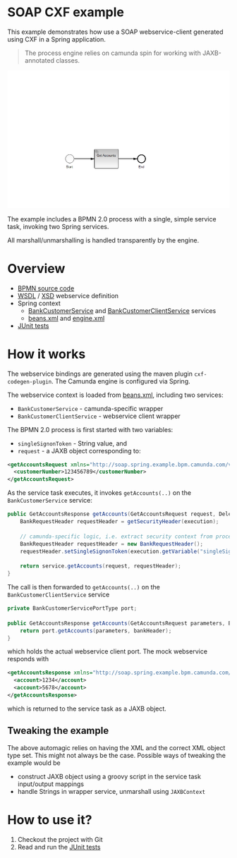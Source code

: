 SOAP CXF example
===============================================================
This example demonstrates how use a SOAP webservice-client generated using CXF in a Spring application.

> The process engine relies on camunda spin for working with JAXB-annotated classes. 

![Example Process][png]

The example includes a BPMN 2.0 process with a single, simple service task, invoking two Spring services. 

All marshall/unmarshalling is handled transparently by the engine.

# Overview

- [BPMN source code][bpmn]
- [WSDL][wsdl] / [XSD][xsd] webservice definition
- Spring context 
  - [BankCustomerService][service] and [BankCustomerClientService][clientService] services
  - [beans.xml][beans] and [engine.xml][engine]
- [JUnit tests][unit tests]

# How it works
The webservice bindings are generated using the maven plugin `cxf-codegen-plugin`. The Camunda engine is configured via Spring.

The webservice context is loaded from [beans.xml][beans], including two services:
 * `BankCustomerService` - camunda-specific wrapper
 * `BankCustomerClientService` - webservice client wrapper

The BPMN 2.0 process is first started with two variables: 
 * `singleSignonToken` - String value, and
 * `request` - a JAXB object corresponding to:

```xml
<getAccountsRequest xmlns="http://soap.spring.example.bpm.camunda.com/v1">
  <customerNumber>123456789</customerNumber>
</getAccountsRequest>
```

As the service task executes, it invokes `getAccounts(..)` on the `BankCustomerService` service:

```java
public GetAccountsResponse getAccounts(GetAccountsRequest request, DelegateExecution execution) throws Exception {
	BankRequestHeader requestHeader = getSecurityHeader(execution);
    
    // camunda-specific logic, i.e. extract security context from process
	BankRequestHeader requestHeader = new BankRequestHeader();
	requestHeader.setSingleSignonToken(execution.getVariable("singleSignonToken").toString());
	
	return service.getAccounts(request, requestHeader);
}
```

The call is then forwarded to `getAccounts(..)` on the `BankCustomerClientService` service

```java
private BankCustomerServicePortType port;
	
public GetAccountsResponse getAccounts(GetAccountsRequest parameters, BankRequestHeader bankHeader)  throws Exception {
	return port.getAccounts(parameters, bankHeader);
}
```

which holds the actual webservice client port. The mock webservice responds with

```xml
<getAccountsResponse xmlns="http://soap.spring.example.bpm.camunda.com/v1">
  <account>1234</account>
  <account>5678</account>
</getAccountsResponse>
```
which is returned to the service task as a JAXB object.

## Tweaking the example
The above automagic relies on having the XML and the correct XML object type set. This might not always be the case. Possible ways of tweaking the example would be

 - construct JAXB object using a groovy script in the service task input/output mappings
 - handle Strings in wrapper service, unmarshall using `JAXBContext`
 
# How to use it?

1. Checkout the project with Git
2. Read and run the [JUnit tests][unit tests]

[png]: src/main/resources/process.png
[bpmn]: src/main/resources/process.bpmn
[wsdl]: src/main/resources/wsdl/BankCustomerService.wsdl
[xsd]: src/main/resources/wsdl/BankCustomerService.xsd
[beans]: src/main/resources/spring/beans.xml
[engine]: src/main/resources/spring/engine.xml
[engine-test]: src/test/resources/spring/engine-test.xml
[unit tests]: src/test/java/com/camunda/bpm/example/spring/soap/BankCustomerProcessTest.java
[service]: src/main/java/com/camunda/bpm/example/spring/soap/BankCustomerService.java
[clientService]: src/main/java/com/camunda/bpm/example/spring/soap/BankCustomerClientService.java
